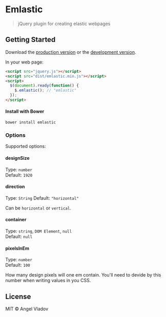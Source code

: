 # Emlastic

> jQuery plugin for creating elastic webpages


## Getting Started

Download the [production version][min] or the [development version][max].

[min]: https://raw.githubusercontent.com/angel-vladov/jquery-emlastic/master/dist/jquery.emlastic.min.js
[max]: https://raw.githubusercontent.com/angel-vladov/jquery-emlastic/master/dist/jquery.emlastic.js

In your web page:

```html
<script src="jquery.js"></script>
<script src="dist/emlastic.min.js"></script>
<script>
  $(document).ready(function() {
    $.emlastic(); // "emlastic"
  });
</script>
```

#### Install with Bower
`bower install emlastic`

### Options
Supported options:

#### designSize

Type: `number`  
Default: `1920`

#### direction

Type: `String`
Default: `"horizontal"`  

Can be `horizontal` or `vertical`.

#### container

Type: `string`, `DOM Element`, `null`  
Default: `null`

#### pixelsInEm

Type: `number`  
Default: `100`

How many design pixels will one em contain. You'll need to devide by this number when writing values in you CSS.

## License

MIT © Angel Vladov
